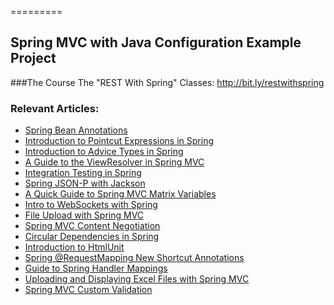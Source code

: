 =========

## Spring MVC with Java Configuration Example Project

###The Course
The "REST With Spring" Classes: http://bit.ly/restwithspring

### Relevant Articles: 
- [Spring Bean Annotations](http://www.nklkarthi.com/spring-bean-annotations)
- [Introduction to Pointcut Expressions in Spring](http://www.nklkarthi.com/spring-aop-pointcut-tutorial)
- [Introduction to Advice Types in Spring](http://www.nklkarthi.com/spring-aop-advice-tutorial)
- [A Guide to the ViewResolver in Spring MVC](http://www.nklkarthi.com/spring-mvc-view-resolver-tutorial)
- [Integration Testing in Spring](http://www.nklkarthi.com/integration-testing-in-spring)
- [Spring JSON-P with Jackson](http://www.nklkarthi.com/spring-jackson-jsonp)
- [A Quick Guide to Spring MVC Matrix Variables](http://www.nklkarthi.com/spring-mvc-matrix-variables)
- [Intro to WebSockets with Spring](http://www.nklkarthi.com/websockets-spring)
- [File Upload with Spring MVC](http://www.nklkarthi.com/spring-file-upload)
- [Spring MVC Content Negotiation](http://www.nklkarthi.com/spring-mvc-content-negotiation-json-xml)
- [Circular Dependencies in Spring](http://www.nklkarthi.com/circular-dependencies-in-spring)
- [Introduction to HtmlUnit](http://www.nklkarthi.com/htmlunit)
- [Spring @RequestMapping New Shortcut Annotations](http://www.nklkarthi.com/spring-new-requestmapping-shortcuts)
- [Guide to Spring Handler Mappings](http://www.nklkarthi.com/spring-handler-mappings)
- [Uploading and Displaying Excel Files with Spring MVC](http://www.nklkarthi.com/spring-mvc-excel-files)
- [Spring MVC Custom Validation](http://www.nklkarthi.com/spring-mvc-custom-validator)
